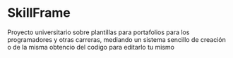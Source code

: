 # SkillFrame
Proyecto universitario sobre plantillas para portafolios para los programadores y otras carreras, mediando un sistema sencillo de creación o de la misma obtencio del codigo para editarlo tu mismo
